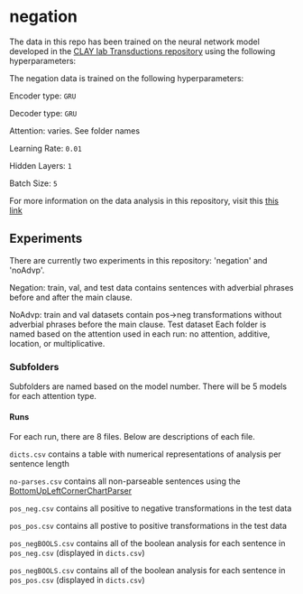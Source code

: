 # negation
The data in this repo has been trained on the neural network model developed in the [CLAY lab Transductions repository](https://github.com/clay-lab/transductions) using the following hyperparameters:

The negation data is trained on the following hyperparameters:

Encoder type: `` GRU ``

Decoder type: `` GRU ``

Attention: varies. See folder names

Learning Rate: `` 0.01 ``

Hidden Layers: `` 1 ``

Batch Size: `` 5 ``

For more information on the data analysis in this repository, visit this [this link](https://docs.google.com/document/d/107KZ1vDLfGgx0bMNxNhf7bz_ejVvmiSrCKTB4VKA5hU/edit?usp=sharing)

## Experiments
There are currently two experiments in this repository: 'negation' and 'noAdvp'. 

Negation: train, val, and test data contains sentences with adverbial phrases before and after the main clause.

NoAdvp: train and val datasets contain pos->neg transformations without adverbial phrases before the main clause. Test dataset 
Each folder is named based on the attention used in each run: no attention, additive, location, or multiplicative.

### Subfolders
Subfolders are named based on the model number. There will be 5 models for each attention type.

#### Runs
For each run, there are 8 files. Below are descriptions of each file.

``dicts.csv`` contains a table with numerical representations of analysis per sentence length

``no-parses.csv`` contains all non-parseable sentences using the [BottomUpLeftCornerChartParser](https://www.nltk.org/_modules/nltk/parse/chart.html)

``pos_neg.csv`` contains all positive to negative transformations in the test data

``pos_pos.csv`` contains all postive to positive transformations in the test data

``pos_negBOOLS.csv`` contains all of the boolean analysis for each sentence in ``pos_neg.csv`` (displayed in ``dicts.csv``)

``pos_negBOOLS.csv`` contains all of the boolean analysis for each sentence in ``pos_pos.csv`` (displayed in ``dicts.csv``)


